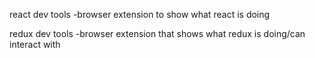 react dev tools
  -browser extension to show what react is doing

redux dev tools
  -browser extension that shows what redux is doing/can interact with
